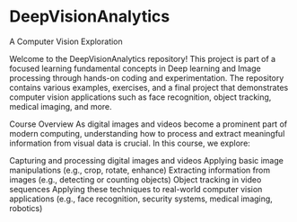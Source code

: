 # DeepVisionAnalytics

A Computer Vision Exploration

Welcome to the DeepVisionAnalytics repository! This project is part of a focused learning fundamental concepts in Deep learning and Image processing through hands-on coding and experimentation. The repository contains various examples, exercises, and a final project that demonstrates computer vision applications such as face recognition, object tracking, medical imaging, and more.

Course Overview
As digital images and videos become a prominent part of modern computing, understanding how to process and extract meaningful information from visual data is crucial. In this course, we explore:

Capturing and processing digital images and videos
Applying basic image manipulations (e.g., crop, rotate, enhance)
Extracting information from images (e.g., detecting or counting objects)
Object tracking in video sequences
Applying these techniques to real-world computer vision applications (e.g., face recognition, security systems, medical imaging, robotics)

